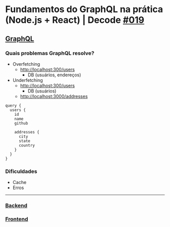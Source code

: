 # Fundamentos do GraphQL na prática (Node.js + React) | Decode [#019](https://youtu.be/6SZOPKs9SUg)

## [GraphQL](https://graphql.org/)

### Quais problemas GraphQL resolve?

- Overfetching
  - <http://localhost:300/users>
    - DB (usuários, endereços)
- Underfetching
  - <http://localhost:300/users>
    - DB (usuários)
  - <http://localhost:3000/addresses>

```gql
query {
  users {
    id
    name
    github

    addresses {
      city
      state
      country
    }
  }
}
```

### Dificuldades

- Cache
- Erros

---

### [Backend](./backend)

### [Frontend](./frontend)
